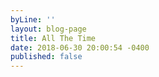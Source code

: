 ```yaml
---
byLine: ''
layout: blog-page
title: All The Time
date: 2018-06-30 20:00:54 -0400
published: false
---
```

